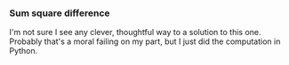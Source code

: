 ### Sum square difference
I'm not sure I see any clever, thoughtful way to a solution to this one. Probably that's a moral failing on my part, but I just did the computation in Python.
